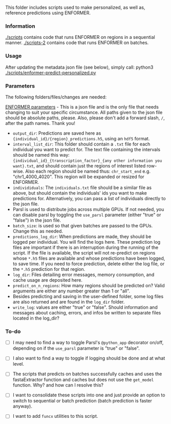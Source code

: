 This folder includes scripts used to make personalized, as well as, reference predictions using ENFORMER.

### Information
[./scripts](./scripts/) contains code that runs ENFORMER on regions in a sequential manner. 
[./scripts-2](./scripts-2/) contains code that runs ENFORMER on batches. 

### Usage 
After updating the metadata json file (see below), simply call: python3 [./scripts/enformer-predict-personalized.py](./scripts/enformer-predict-personalized.py)

### Parameters
The following folders/files/changes are needed:

[ENFORMER parameters](./metadata/enformer_parameters.json) - This is a json file and is the only file that needs changing to suit your specific circumstance. All paths given to the json file should be absolute paths, please. Also, please don't add a forward slash, `/`, after the path names. Thank you!

- `output_dir`: Predictions are saved here as `{individual_id}/{region}_predictions.h5`, using an `hdf5` format. 
- `interval_list_dir`: This folder should contain a `.txt` file for each individual you want to predict for. The text file containing the intervals should be named this way: `{individual_id}_{transcription_factor}_{any other information you want}.txt`, and should contain just the regions of interest listed row-wise. Also each region should be named thus: `chr_start_end` e.g. "chr1_4000_4020". This region will be expanded or resized for ENFORMER. 
- `individiduals`: The `individuals.txt` file should be a similar file as above, but should contain the individuals' ids you want to make predictions for. Alternatively, you can pass a list of individuals directly to the json file. 
- Parsl is used to distribute jobs across multiple GPUs. If not needed, you can disable parsl by toggling the `use_parsl` parameter (either "true" or "false") in the json file. 
- `batch_size`: is used so that given batches are passed to the GPUs. Change this as needed. 
- `predictions_log_dir`: When predictions are made, they should be logged per individual. You will find the logs here. These prediction log files are important if there is an interruption during the running of the script. If the file is available, the script will not re-predict on regions whose `*.h5` files are available and whose predictions have been logged, to save time. If you need to force prediction, delete either the log file, or the `*.h5` prediction for that region.
- `log_dir`: Files detailing error messages, memory consumption, and cache usage are deposited here. 
- `predict_on_n_regions`: How many regions should be predicted on? Valid arguments are either any number greater than 1 or "all". 
- Besides predicting and saving in the user-defined folder, some log files are also returned and are found in the `log_dir` folder. 
- `write_log`: values are either "true" or "false". Should information and messages about caching, errors, and infos be written to separate files located in the log_dir?

### To-do
- [ ] I may need to find a way to toggle Parsl's `@python_app` decorator on/off, depending on if the `use_parsl` parameter is "true" or "false".

- [ ] I also want to find a way to toggle if logging should be done and at what level.

- [ ] The scripts that predicts on batches successfully caches and uses the fastaExtractor function and caches but does not use the `get_model` function. Why? and how can I resolve this?

- [ ] I want to consolidate these scripts into one and just provide an option to switch to sequential or batch prediction (batch prediction is faster anyway). 

- [ ] I want to add `funcx` utilities to this script. 
